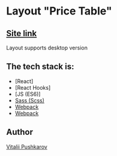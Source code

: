 # Layout "Price Table"

## [Site link](https://vitalekp.github.io/layout2/)

Layout supports desktop version

## The tech stack is:

- [React]
- [React Hooks]
- [JS (ES6)]
- [Sass (Scss)](https://sass-lang.com/)
- [Webpack](https://en.bem.info/methodology/)
- [Webpack](https://en.bem.info/methodology/)

## Author

[Vitalii Pushkarov](https://github.com/vitalekp)
